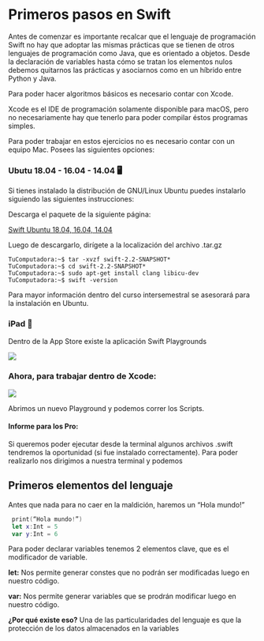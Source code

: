 # Primeros pasos en Swift

Antes de comenzar es importante recalcar que el lenguaje de programación Swift no hay que adoptar las mismas prácticas que se tienen de otros lenguajes de programación como Java, que es orientado a objetos. Desde la declaración de variables hasta cómo se tratan los elementos nulos debemos quitarnos las prácticas y asociarnos como en un híbrido entre Python y Java.

Para poder hacer algoritmos básicos es necesario contar con Xcode.

Xcode es el IDE de programación solamente disponible para macOS, pero no necesariamente hay que tenerlo para poder compilar éstos programas simples. 

Para poder trabajar en estos ejercicios no es necesario contar con un equipo Mac. Posees las siguientes opciones:

### Ubutu 18.04 - 16.04 - 14.04 🖥

Si tienes instalado la distribución de GNU/Linux Ubuntu puedes instalarlo siguiendo las siguientes instrucciones:

Descarga el paquete de la siguiente página:

[Swift Ubuntu 18.04, 16.04, 14.04](https://swift.org/download/#releases) 

Luego de descargarlo, dirígete a la localización del archivo .tar.gz

```console
TuComputadora:~$ tar -xvzf swift-2.2-SNAPSHOT*
TuComputadora:~$ cd swift-2.2-SNAPSHOT*
TuComputadora:~$ sudo apt-get install clang libicu-dev
TuComputadora:~$ swift -version
```
Para mayor información dentro del curso intersemestral se asesorará para la instalación en Ubuntu.

### iPad 📱

Dentro de la App Store existe la aplicación Swift Playgrounds

![](2.jpg)


### Ahora, para trabajar dentro de Xcode:

![](“Xcode”)

Abrimos un nuevo Playground y podemos correr los Scripts. 

#### Informe para los Pro:

Si queremos poder ejecutar desde la terminal algunos archivos .swift tendremos la oportunidad (si fue instalado correctamente). Para poder realizarlo nos dirigimos a nuestra terminal y podemos 


## Primeros elementos del lenguaje

Antes que nada para no caer en la maldición, haremos un “Hola mundo!”

```swift
 print(“Hola mundo!”)
 let x:Int = 5
 var y:Int = 6
```

Para poder declarar variables tenemos 2 elementos clave, que es el modificador de variable. 

**let:** Nos permite generar constes que no podrán ser modificadas luego en nuestro código.
	
**var:** Nos permite generar variables que se prodrán modificar luego en nuestro código.
 
**¿Por qué existe eso?**
Una de las particularidades del lenguaje es que la protección de los datos almacenados en la variables 



```swift
	
	


```